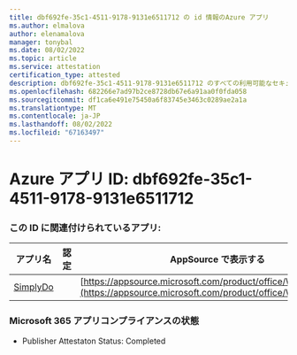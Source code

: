 ```yaml
---
title: dbf692fe-35c1-4511-9178-9131e6511712 の id 情報のAzure アプリ
ms.author: elmalova
author: elenamalova
manager: tonybal
ms.date: 08/02/2022
ms.topic: article
ms.service: attestation
certification_type: attested
description: dbf692fe-35c1-4511-9178-9131e6511712 のすべての利用可能なセキュリティとコンプライアンス情報。
ms.openlocfilehash: 682266e7ad97b2ce8728db67e6a91aa0f0fda058
ms.sourcegitcommit: df1ca6e491e75450a6f83745e3463c0289ae2a1a
ms.translationtype: MT
ms.contentlocale: ja-JP
ms.lasthandoff: 08/02/2022
ms.locfileid: "67163497"
---
```

# <a name="azure-app-id-dbf692fe-35c1-4511-9178-9131e6511712"></a>Azure アプリ ID: dbf692fe-35c1-4511-9178-9131e6511712


### <a name="apps-associated-with-this-id"></a>この ID に関連付けられているアプリ:
| **アプリ名** | **認定** | **AppSource で表示する** |
|--------------|---------------|-----------------------|
| [SimplyDo](../forward/WA200004248.md) |  | [https://appsource.microsoft.com/product/office/WA200004248](https://appsource.microsoft.com/product/office/WA200004248) |

### <a name="microsoft-365-app-compliance-status"></a>Microsoft 365 アプリコンプライアンスの状態
- Publisher Attestaton Status: Completed
